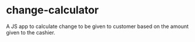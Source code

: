 # change-calculator
A JS app to calculate change to be given to customer based on the amount given to the cashier.
